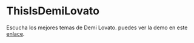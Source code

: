 # ThisIsDemiLovato

Escucha los mejores temas de Demi Lovato.
puedes ver la demo en este [enlace](https://jeandevonne.github.io/ThisIsDemiLovato/).
